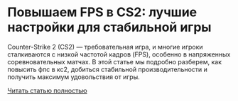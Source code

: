 # Повышаем FPS в CS2: лучшие настройки для стабильной игры



Counter-Strike 2 (CS2) — требовательная игра, и многие игроки сталкиваются с низкой частотой кадров (FPS), особенно в напряженных соревновательных матчах. В этой статье мы подробно разберем, как повысить фпс в кс2, добиться стабильной производительности и получить максимум удовольствия от игры.

[Читать статью полностью](https://xyberbara.com/gaming/cs-2-fps/)
